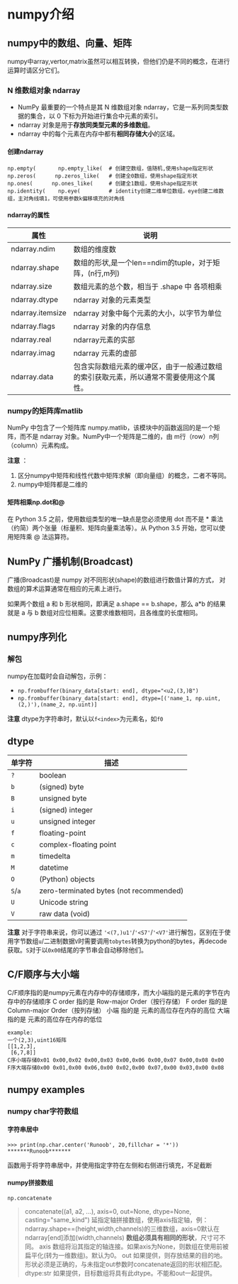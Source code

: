 # numpy介绍
## numpy中的数组、向量、矩阵
numpy中array,vertor,matrix虽然可以相互转换，但他们仍是不同的概念，在进行运算时请区分它们。
### N 维数组对象 ndarray

- NumPy 最重要的一个特点是其 N 维数组对象 ndarray，它是一系列同类型数据的集合，以 0 下标为开始进行集合中元素的索引。
- ndarray 对象是用于**存放同类型元素的多维数组**。
- ndarray 中的每个元素在内存中都有**相同存储大小**的区域。
  
#### 创建ndarray
```
np.empty(       np.empty_like(  # 创建空数组，值随机,使用shape指定形状
np.zeros(      np.zeros_like(   # 创建全0数组，使用shape指定形状
np.ones(      np.ones_like(     # 创建全1数组，使用shape指定形状
np.identity(    np.eye(         # identity创建二维单位数组，eye创建二维数组，主对角线填1，可使用参数k偏移填充的对角线
```

#### ndarray的属性

|属性               |说明                   |
|-------------------|-----------------------|
|ndarray.ndim	    |数组的维度数|
|ndarray.shape	    |数组的形状,是一个len==ndim的tuple，对于矩阵，(n行,m列)|
|ndarray.size	    |数组元素的总个数，相当于 .shape 中 各项相乘|
|ndarray.dtype	    |ndarray 对象的元素类型|
|ndarray.itemsize	|ndarray 对象中每个元素的大小，以字节为单位|
|ndarray.flags	    |ndarray 对象的内存信息|
|ndarray.real	    |ndarray元素的实部|
|ndarray.imag	    |ndarray 元素的虚部|
|ndarray.data	    |包含实际数组元素的缓冲区，由于一般通过数组的索引获取元素，所以通常不需要使用这个属性。|

### numpy的矩阵库matlib
NumPy 中包含了一个矩阵库 numpy.matlib，该模块中的函数返回的是一个矩阵，而不是 ndarray 对象。NumPy中一个矩阵是二维的，由 m行（row）n列（column）元素构成。

**注意** ：
1. 区分numpy中矩阵和线性代数中矩阵求解（即向量组）的概念，二者不等同。
2. numpy中矩阵都是二维的

#### 矩阵相乘np.dot和@
在 Python 3.5 之前，使用数组类型的唯一缺点是您必须使用 dot 而不是 * 乘法（约简）两个张量（标量积、矩阵向量乘法等）。从 Python 3.5 开始，您可以使用矩阵乘 @ 法运算符。

## NumPy 广播机制(Broadcast)
广播(Broadcast)是 numpy 对不同形状(shape)的数组进行数值计算的方式， 对数组的算术运算通常在相应的元素上进行。

如果两个数组 a 和 b 形状相同，即满足 a.shape == b.shape，那么 a*b 的结果就是 a 与 b 数组对应位相乘。这要求维数相同，且各维度的长度相同。

## numpy序列化

### 解包
numpy在加载时会自动解包，示例：
- `np.frombuffer(binary_data[start: end], dtype="<u2,(3,)B")`
- `np.frombuffer(binary_data[start: end], dtype=[('name_1, np.uint, (2,)'),(name_2, np.uint)]`

**注意** dtype为字符串时，默认以`f<index>`为元素名，如`f0`

## dtype
|单字符 | 描述                                            |
|-------|------------------------------------------------|
`?`     | boolean                                        |
`b`     | (signed) byte                                  |
`B`     | unsigned byte                                  |
`i`     | (signed) integer                               |
`u`     | unsigned integer                               |
`f`     | floating-point                                 |
`c`     | complex-floating point                         |
`m`     | timedelta                                      |
`M`     | datetime                                       |
`O`     | (Python) objects                               |
`S`/`a` | zero-terminated bytes (not recommended)        |
`U`     | Unicode string                                 |
`V`     | raw data (void)                                |

**注意** 对于字符串来说，你可以通过 `'<(7,)u1'`/`'<S7'`/`'<V7'`进行解包，区别在于使用字节数组`u`/二进制数据`V`时需要调用`tobytes`转换为python的bytes，再decode获取。`S`对于以`0x00`结尾的字节串会自动移除他们。

## C/F顺序与大小端
C/F顺序指的是numpy元素在内存中的存储顺序，而大小端指的是元素的字节在内存中的存储顺序
C order 指的是 Row-major Order（按行存储）
F order 指的是 Column-major Order（按列存储）
小端 指的是 元素的高位存在内存的高位
大端 指的是 元素的高位存在内存的低位
```
example:
一个(2,3),uint16矩阵
[[1,2,3],
 [6,7,8]]
C序小端存储0x01 0x00,0x02 0x00,0x03 0x00,0x06 0x00,0x07 0x00,0x08 0x00
F序大端存储0x00 0x01,0x00 0x06,0x00 0x02,0x00 0x07,0x00 0x03,0x00 0x08
```
## numpy examples

### numpy char字符数组
#### 字符串居中
```
>>> print(np.char.center('Runoob', 20,fillchar = '*'))
*******Runoob*******
```
函数用于将字符串居中，并使用指定字符在左侧和右侧进行填充，不足截断

#### numpy拼接数组
`np.concatenate`
> concatenate((a1, a2, ...), axis=0, out=None, dtype=None, casting="same_kind")
> 延指定轴拼接数组，使用axis指定轴，例：ndarray.shape==(height,width,channels)的三维数组，axis=0默认在ndarray[end]添加(width,channels)
> **数组必须具有相同的形状**，尺寸可不同。 
> axis 数组将沿其指定的轴连接。如果axis为None，则数组在使用前被扁平化(转为一维数组)。默认为0。
> out 如果提供，则存放结果的目的地。形状必须是正确的，与未指定out参数时concatenate返回的形状相匹配。 
> dtype:str 如果提供，目标数组将具有此dtype。不能和out一起提供。


